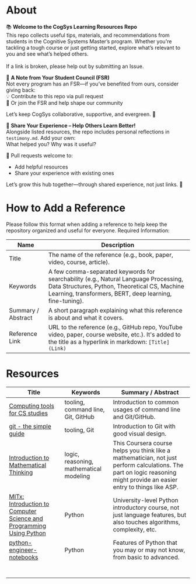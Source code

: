 # About

📚 **Welcome to the CogSys Learning Resources Repo**  
This repo collects useful tips, materials, and recommendations from students in the Cognitive Systems Master’s program. Whether you're tackling a tough course or just getting started, explore what’s relevant to you and see what’s helped others. <br>  
If a link is broken, please help out by submitting an Issue.

🌱 **A Note from Your Student Council (FSR)**  
Not every program has an FSR—if you’ve benefited from ours, consider giving back:  
💡 Contribute to this repo via pull request  
🤝 Or join the FSR and help shape our community  

Let’s keep CogSys collaborative, supportive, and evergreen. 🌿

💬 **Share Your Experience – Help Others Learn Better!**  
Alongside listed resources, the repo includes personal reflections in `testimony.md`. Add your own:  
What helped you? Why was it useful?

📌 Pull requests welcome to:
- Add helpful resources  
- Share your experience with existing ones

Let’s grow this hub together—through shared experience, not just links. 🌱


# How to Add a Reference
Please follow this format when adding a reference to help keep the repository organized and useful for everyone.
Required Information: 

| Name  | Description  |
|---|---|
| Title  | The name of the reference (e.g., book, paper, video, course, article).  |
| Keywords  | A few comma-separated keywords for searchability (e.g., Natural Language Processing, Data Structures, Python, Theoretical CS, Machine Learning, transformers, BERT, deep learning, fine-tuning).  |
| Summary / Abstract  | A short paragraph explaining what this reference is about and what it covers.  |
| Reference Link  | URL to the reference (e.g., GitHub repo, YouTube video, paper, course website, etc.).  It's added to the title as a hyperlink in markdown: `[Title](Link)`|

# Resources

| Title  | Keywords  | Summary / Abstract 
|---|---|---|
| [Computing tools for CS studies](https://tkt-lapio.github.io/command-line/)  | tooling, command line, Git, GitHub  | Introduction to common usages of command line and Git/GitHub.   |
| [git - the simple guide](https://rogerdudler.github.io/git-guide/)  | tooling, Git  | Introduction to Git with good visual design.  |
| [Introduction to Mathematical Thinking](https://www.coursera.org/learn/mathematical-thinking#modules)  | logic, reasoning, mathematical modeling  | This Coursera course helps you think like a mathematician, not just perform calculations. The part on logic reasoning might provide an easier entry to things like ASP.   |
| [MITx: Introduction to Computer Science and Programming Using Python](https://www.edx.org/learn/computer-science/massachusetts-institute-of-technology-introduction-to-computer-science-and-programming-using-python)  | Python  | University-level Python introductory course, not just language features, but also touches algorithms, complexity, etc.  |
| [python-engineer-notebooks](https://github.com/patrickloeber/python-engineer-notebooks/tree/master)  | Python  | Features of Python that you may or may not know, from basic to advanced.  |
|     |     |     |
|     |     |     |
|     |     |     |
|     |     |     |
|     |     |     |
|     |     |     |
|     |     |     |